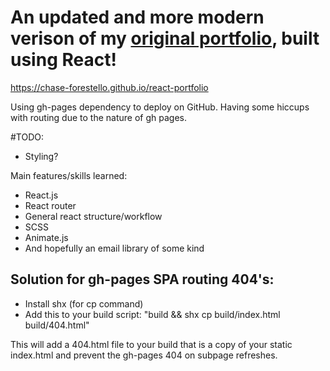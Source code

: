 # An updated and more modern verison of my [original portfolio], built using React!

https://chase-forestello.github.io/react-portfolio

Using gh-pages dependency to deploy on GitHub. Having some hiccups with routing due to the nature of gh pages.

#TODO:

<ul>
  <li>Styling?</li>
</ul>

Main features/skills learned:

<ul>
  <li>React.js</li>
  <li>React router</li>
  <li>General react structure/workflow</li>
  <li>SCSS</li>
  <li>Animate.js</li>
  <li>And hopefully an email library of some kind</li>
</ul>

## Solution for gh-pages SPA routing 404's:
<ul>
  <li>Install shx (for cp command)</li>
  <li>Add this to your build script: "build && shx cp build/index.html build/404.html"</li>
</ul>
This will add a 404.html file to your build that is a copy of your static index.html and prevent the gh-pages 404 on subpage refreshes. 

[original portfolio]: https://chase-forestello.github.io/portfolio/
